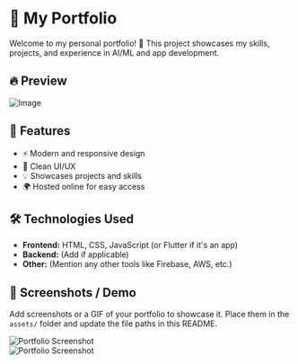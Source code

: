 # 🌟 My Portfolio

Welcome to my personal portfolio! 🚀 This project showcases my skills, projects, and experience in AI/ML and app development.

## 🔥 Preview


<!-- Or use a GIF -->
![Image](https://github.com/user-attachments/assets/1db05b31-efbf-444b-81e1-bc2d2c2d9769)

## 🚀 Features

- ⚡ Modern and responsive design  
- 🎨 Clean UI/UX  
- 💡 Showcases projects and skills  
- 🌍 Hosted online for easy access  

## 🛠️ Technologies Used

- **Frontend:** HTML, CSS, JavaScript (or Flutter if it's an app)  
- **Backend:** (Add if applicable)  
- **Other:** (Mention any other tools like Firebase, AWS, etc.)  

## 📸 Screenshots / Demo

Add screenshots or a GIF of your portfolio to showcase it. Place them in the `assets/` folder and update the file paths in this README.

![Portfolio Screenshot](https://i.ibb.co/RtQbCS9/Screenshot-2025-02-23-023736.png)  
![Portfolio Screenshot](https://i.ibb.co/MD8thHvN/Screenshot-2025-02-23-023749.png)  
